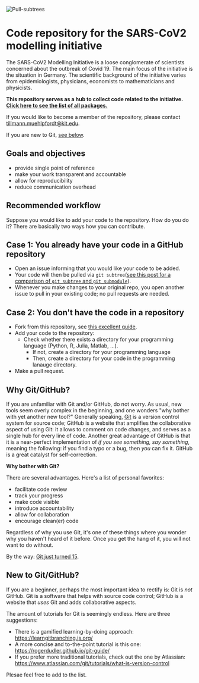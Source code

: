 ![Pull-subtrees](https://github.com/timueh/sars-cov2-modelling-initiative/workflows/Pull-subtrees/badge.svg)

# Code repository for the SARS-CoV2 modelling initiative

The SARS-CoV2 Modelling Initiative is a loose conglomerate of scientists concerned about the outbreak of Covid 19.
The main focus of the initiative is the situation in Germany.
The scientific background of the initiative varies from epidemiologists, physicians, economists to mathematicians and physicists.

__This repository serves as a hub to collect code related to the initiative.__
[__Click here to see the list of all packages.__](list-of-packages.md)



If you would like to become a member of the repository, please contact tillmann.muehlpfordt@kit.edu.

If you are new to Git, [see below](#why-git/github).

## Goals and objectives

- provide single point of reference
- make your work transparent and accountable
- allow for reproducibility
- reduce communication overhead

## Recommended workflow

Suppose you would like to add your code to the repository.
How do you do it?
There are basically two ways how you can contribute.

## Case 1: You already have your code in a GitHub repository

- Open an issue informing that you would like your code to be added.
- Your code will then be pulled via `git subtree`([see this post for a comparison of `git subtree` and `git submodule`](https://codewinsarguments.co/2016/05/01/git-submodules-vs-git-subtrees/)).
- Whenever you make changes to your original repo, you open another issue to pull in your existing code; no pull requests are needed.

## Case 2: You don't have the code in a repository

- Fork from this repository, see [this excellent guide](https://guides.github.com/activities/forking/).
- Add your code to the repository:
    - Check whether there exists a directory for your programming language (Python, R, Julia, Matlab, ...).
        - If not, create a directory for your programming language
        - Then, create a directory for your code in the programming lanauge directory.
- Make a pull request.

## Why Git/GitHub?

If you are unfamiliar with Git and/or GitHub, do not worry.
As usual, new tools seem overly complex in the beginning, and one wonders "why bother with yet another new tool?"
Generally speaking, [Git](https://en.wikipedia.org/wiki/Git) is a version control system for source code;
GitHub is a website that amplifies the collaborative aspect of using Git: it allows to comment on code changes, and serves as a single hub for every line of code.
Another great advantage of GitHub is that it is a near-perfect implementation of *if you see something, say something*, meaning the following: if you find a typo or a bug, then *you* can fix it.
GitHub is a great catalyst for self-correction.

__Why bother with Git?__

There are several advantages.
Here's a list of personal favorites:
- facilitate code review
- track your progress
- make code visible
- introduce accountability
- allow for collaboration
- encourage clean(er) code

Regardless of why you use Git, it's one of these things where you wonder why you haven't heard of it before.
Once you get the hang of it, you will not want to do without.

By the way: [Git just turned 15](https://www.heise.de/developer/meldung/15-Jahre-Git-Die-Versionsverwaltung-fuer-Quellcode-hat-Wurzeln-geschlagen-4698023.html). 

## New to Git/GitHub?

If you are a beginner, perhaps the most important idea to rectify is: Git is *not* GitHub.
Git is a software that helps with source code control; GitHub is a website that *uses* Git and adds collaborative aspects.

The amount of tutorials for Git is seemingly endless.
Here are three suggestions:
- There is a gamified learning-by-doing approach: https://learngitbranching.js.org/
- A more concise and to-the-point tutorial is this one: https://rogerdudler.github.io/git-guide/
- If you prefer more traditional tutorials, check out the one by Atlassian: https://www.atlassian.com/git/tutorials/what-is-version-control

Plesae feel free to add to the list.


